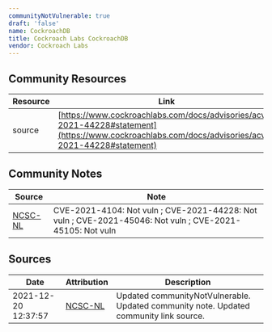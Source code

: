 ```yaml
---
communityNotVulnerable: true
draft: 'false'
name: CockroachDB
title: Cockroach Labs CockroachDB
vendor: Cockroach Labs
---
```



## Community Resources
| Resource | Link |
| --- | --- |
| source | [https://www.cockroachlabs.com/docs/advisories/acve-2021-44228#statement](https://www.cockroachlabs.com/docs/advisories/acve-2021-44228#statement) |

## Community Notes
| Source | Note |
| --- | --- |
| [NCSC-NL](https://github.com/NCSC-NL/log4shell/blob/main/software/README.md) | CVE-2021-4104: Not vuln ; CVE-2021-44228: Not vuln ; CVE-2021-45046: Not vuln ; CVE-2021-45105: Not vuln </ul> |

## Sources
| Date | Attribution | Description |
| --- | --- | --- |
| 2021-12-20 12:37:57 | [NCSC-NL](https://github.com/NCSC-NL/log4shell/blob/main/software/README.md) | Updated communityNotVulnerable. Updated community note. Updated community link source.  |

